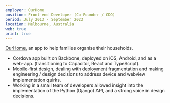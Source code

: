 ```yaml
---
employer: OurHome
position: Front-end Developer (Co-Founder / CDO)
period: July 2013 - September 2023
location: Melbourne, Australia
web: true
print: true
---
```


[OurHome](http://ourhomeapp.com), an app to help families organise their households.

- Cordova app built on Backbone, deployed on iOS, Android, and as a web-app. (transitioning to Capacitor, React and TypeScript).
- Mobile-first design, dealing with deployment fragmentation and making engineering / design decisions to address device and webview implementation quirks.
- Working in a small team of developers allowed insight into the implementation of the Python (Django) API, and a strong voice in design decisions.
